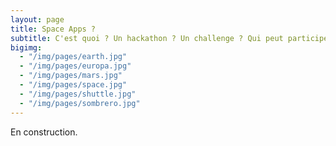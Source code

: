 ```yaml
---
layout: page
title: Space Apps ?
subtitle: C'est quoi ? Un hackathon ? Un challenge ? Qui peut participer ?
bigimg:
  - "/img/pages/earth.jpg"
  - "/img/pages/europa.jpg"
  - "/img/pages/mars.jpg"
  - "/img/pages/space.jpg"
  - "/img/pages/shuttle.jpg"
  - "/img/pages/sombrero.jpg"
---
```


En construction.